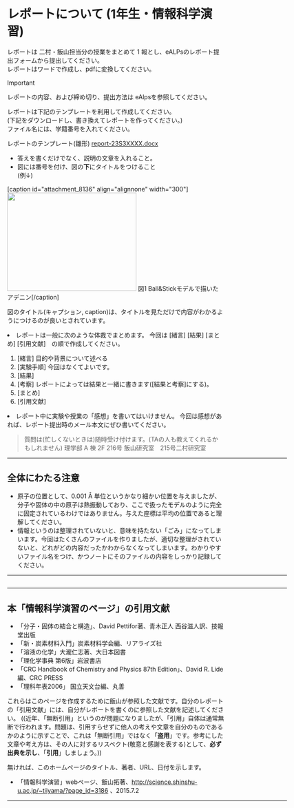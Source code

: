 # レポートについて (1年生・情報科学演習)

レポートは 二村・飯山担当分の授業をまとめて 1 報とし、eALPsのレポート提出フォームから提出してください。  
レポートはワードで作成し、pdfに変換してください。

>[!important]
>レポートの内容、および締め切り、提出方法は eAlpsを参照してください。

レポートは下記のテンプレートを利用して作成してください。  
(下記をダウンロードし、書き換えてレポートを作ってください。)  
ファイル名には、学籍番号を入れてください。  

レポートのテンプレート(雛形) <a href="https://lms.ealps.shinshu-u.ac.jp/2023/s/mod/resource/view.php?id=4189">report-23S3XXXX.docx</a>

  
- 答えを書くだけでなく、説明の文章を入れること。
- 図には番号を付け、図の<strong>下</strong>にタイトルをつけること  
(例↓)<a href="http://science.shinshu-u.ac.jp/~tiiyama/wp-content/uploads/2011/07/ethanol.png">
</a>

[caption id="attachment_8136" align="alignnone" width="300"]<a href="http://science.shinshu-u.ac.jp/~tiiyama/wp-content/uploads/2011/07/Adenine-bs2.png"><img class="wp-image-8136 size-medium" src="http://science.shinshu-u.ac.jp/~tiiyama/wp-content/uploads/2011/07/Adenine-bs2-300x228.png" alt="" width="300" height="228" /></a> 図1 Ball&amp;Stickモデルで描いたアデニン[/caption]

図のタイトル(キャプション, caption)は、タイトルを見ただけで内容がわかるようにつけるのが良いとされています。</li>
 	<li>レポートは一般に次のような体裁でまとめます。
今回は [緒言] [結果] [まとめ] [引用文献]　の順で作成してください。
<ol>
 	<li>[緒言] 目的や背景について述べる</li>
 	<li>[実験手順] 今回はなくてよいです。</li>
 	<li>[結果]</li>
 	<li>[考察] レポートによっては結果と一緒に書きます([結果と考察]にする)。</li>
 	<li>[まとめ]</li>
 	<li>[引用文献]</li>
</ol>
</li>
 	<li>レポート中に実験や授業の「感想」を書いてはいけません。
今回は感想があれば、レポート提出時のメール本文にぜひ書いてください。</li>
</ul>
<blockquote>質問は(忙しくないときは)随時受け付けます。(TAの人も教えてくれるかもしれません)
理学部 A 棟 2F 216号 飯山研究室　215号二村研究室</blockquote>

<hr style="width: 650px;" />

<h2>全体にわたる注意</h2>
<ul>
 	<li>原子の位置として、0.001 Å 単位というかなり細かい位置を与えましたが、分子や固体の中の原子は熱振動しており、ここで扱ったモデルのように完全に固定されているわけではありません。与えた座標は平均の位置であると理解してください。</li>
 	<li>情報というのは整理されていないと、意味を持たない「ごみ」になってしまいます。今回はたくさんのファイルを作りましたが、適切な整理がされていないと、どれがどの内容だったかわからなくなってしまいます。わかりやすいファイル名をつけ、かつノートにそのファイルの内容をしっかり記録してください。</li>
</ul>

<hr style="width: 650px;" />

<h2></h2>

<hr style="width: 650px;" />

<h2>本「情報科学演習のページ」の引用文献</h2>
<ul>
 	<li>「分子・固体の結合と構造」、David Pettifor著、青木正人 西谷滋人訳、技報堂出版</li>
 	<li>「新・炭素材料入門」炭素材料学会編、リアライズ社</li>
 	<li>「溶液の化学」大瀧仁志著、大日本図書</li>
 	<li>「理化学事典 第6版」岩波書店</li>
 	<li>「CRC Handbook of Chemistry and Physics 87th Edition」、David R. Lide 編、CRC PRESS</li>
 	<li>「理科年表2006」 国立天文台編、丸善</li>
</ul>
これらはこのページを作成するために飯山が参照した文献です。自分のレポートの「引用文献」には、自分がレポートを書くのに参照した文献を記述してください。 ((近年、「無断引用」というのが問題になりましたが、「引用」自体は通常無断で行われます。問題は、引用すらせずに他人の考えや文章を自分のものであるかのように示すことで、これは「無断引用」ではなく「<strong>盗用</strong>」です。参考にした文章や考え方は、その人に対するリスペクト(敬意と感謝を表する)として、<strong>必ず出典を示し</strong>、「<strong>引用</strong>」しましょう。))

無ければ、このホームページのタイトル、著者、URL、日付を示します。
<ul>
 	<li>「情報科学演習」webページ、飯山拓著、<a href="http://science.shinshu-u.ac.jp/~tiiyama/?page_id=3186">http://science.shinshu-u.ac.jp/~tiiyama/?page_id=3186</a> 、2015.7.2</li>
</ul>

<hr style="width: 650px;" width="650" />
